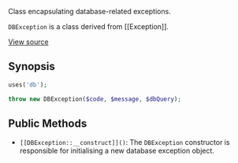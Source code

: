 Class encapsulating database-related exceptions.

`DBException` is a class derived from [[Exception]].

[View source](http://github.com/nexgenta/eregansu/blob/master/lib/db.php)

## Synopsis

```php
uses('db');

throw new DBException($code, $message, $dbQuery);
```

## Public Methods

* `[[DBException::__construct]]()`: The `DBException` constructor is responsible for initialising a new database exception object.

